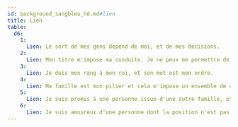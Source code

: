 ```yaml
---
id: background_sangbleu_hd.md#lien
title: Lien
table:
  d6:
    1:
      Lien: Le sort de mes gens dépend de moi, et de mes décisions.
    2:
      Lien: Mon titre m'impose ma conduite. Je ne peux me permettre de le salir.
    3:
      Lien: Je dois mon rang à mon roi, et son mot est mon ordre.
    4:
      Lien: Ma famille est mon pilier et cela m'impose un ensemble de devoirs importants.
    5:
      Lien: Je suis promis à une personne issue d'une autre famille, et je ne peux salir son nom, ni la mettre en danger, par mes actes.
    6:
      Lien: Je suis amoureux d'une personne dont la position n'est pas conciliable avec mon rang, ou mon nom.
---
```


